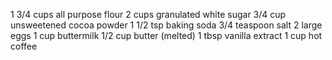 1 3/4 cups all purpose flour
2 cups granulated white sugar
3/4 cup unsweetened cocoa powder
1 1/2 tsp baking soda
3/4 teaspoon salt
2 large eggs
1 cup buttermilk
1/2 cup butter (melted)
1 tbsp vanilla extract
1 cup hot coffee 